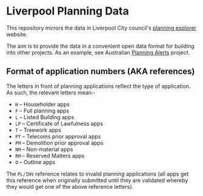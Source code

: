 # Liverpool Planning Data

This repository mirrors the data in Liverpool City council's [planning
explorer](http://northgate.liverpool.gov.uk/PlanningExplorer17/) website.

The aim is to provide the data in a convenient open data format for building
into other projects. As an example, see Australian [Planning
Alerts](https://www.planningalerts.org.au/) project.

## Format of application numbers (AKA references)

The letters in front of planning applications reflect the type of application. As such, the relevant letters mean:-

- `H` – Householder apps
- `F` – Full planning apps
- `L` – Listed Building apps
- `LP` – Certificate of Lawfulness apps
- `T` – Treework apps
- `PT` – Telecoms prior approval apps
- `PM` – Demolition prior approval apps
- `NM` – Non-material apps
- `RM` – Reserved Matters apps
- `O` – Outline apps

The `PL/INV` reference relates to invalid planning applications (all apps get this reference when originally submitted until they are validated whereby they would get one of the above reference letters).
